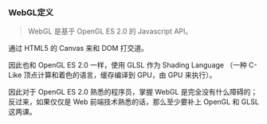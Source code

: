 ### WebGL定义



> WebGL 是基于 OpenGL ES 2.0 的 Javascript API。

通过 HTML5 的 Canvas 来和 DOM 打交道。

因此也和 OpenGL ES 2.0 一样，使用 GLSL 作为 Shading Language （一种 C-Like 顶点计算和着色的语言，缓存编译到 GPU，由 GPU 来执行）。

因此对于 OpenGL ES 2.0 熟悉的程序员，掌握 WebGL 是完全没有什么障碍的；反过来，如果仅仅是 Web 前端技术熟悉的话，那么至少要补上 OpenGL 和 GLSL 这两课。



